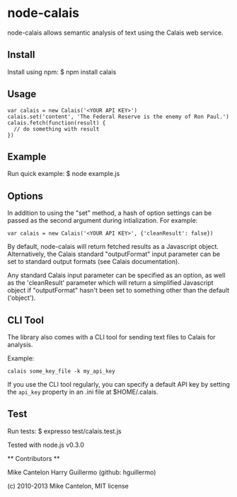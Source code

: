 # node-calais #

node-calais allows semantic analysis of text using the Calais web service.

## Install ##

Install using npm:
    $ npm install calais

## Usage ##

    var calais = new Calais('<YOUR API KEY>')
    calais.set('content', 'The Federal Reserve is the enemy of Ron Paul.')
    calais.fetch(function(result) {
      // do something with result
    })

## Example ##

Run quick example:
    $ node example.js

## Options ##

In addition to using the "set" method, a hash of option settings can be passed
as the second argument during intialization. For example:

    var calais = new Calais('<YOUR API KEY>', {'cleanResult': false})

By default, node-calais will return fetched results as a Javascript object.
Alternatively, the Calais standard "outputFormat" input parameter can be set to
standard output formats (see Calais documentation).

Any standard Calais input parameter can be specified as an option, as well as
the 'cleanResult' parameter which will return a simplified Javascript object if
"outputFormat" hasn't been set to something other than the default ('object').

## CLI Tool ##

The library also comes with a CLI tool for sending text files to Calais for
analysis.

Example:

    calais some_key_file -k my_api_key

If you use the CLI tool regularly, you can specify a default API key by setting
the `api_key` property in an .ini file at $HOME/.calais.

## Test ##

Run tests:
    $ expresso test/calais.test.js

Tested with node.js v0.3.0

** Contributors **

Mike Cantelon
Harry Guillermo (github: hguillermo)

(c) 2010-2013 Mike Cantelon, MIT license
